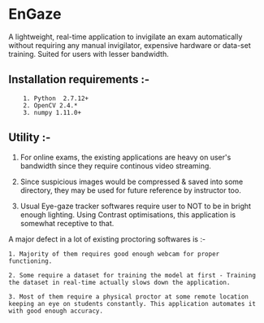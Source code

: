 # EnGaze

A lightweight, real-time application to invigilate an exam automatically without requiring any manual invigilator, expensive hardware or data-set training. Suited for users with lesser bandwidth.


## Installation requirements :-
	
```
	1. Python  2.7.12+
	2. OpenCV 2.4.*
	3. numpy 1.11.0+
```

## Utility :-

1. For online exams, the existing applications are heavy on user's bandwidth since they require continous video streaming.

2. Since suspicious images would be compressed & saved into some directory, they may be used for future reference by instructor too.

2. Usual Eye-gaze tracker softwares require user to NOT to be in bright enough lighting. Using Contrast optimisations, this application is somewhat receptive to that.


A major defect in a lot of existing proctoring softwares is :-

	1. Majority of them requires good enough webcam for proper functioning.
	
	2. Some require a dataset for training the model at first - Training the dataset in real-time actually slows down the application.
	
	3. Most of them require a physical proctor at some remote location keeping an eye on students constantly. This application automates it with good enough accuracy.
